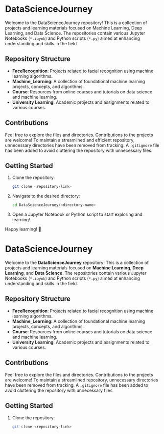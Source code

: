 # DataScienceJourney

Welcome to the DataScienceJourney repository! This is a collection of projects and learning materials focused on Machine Learning, Deep Learning, and Data Science. The repositories contain various Jupyter Notebooks (`*.ipynb`) and Python scripts (`*.py`) aimed at enhancing understanding and skills in the field.

## Repository Structure

- **FaceRecognition**: Projects related to facial recognition using machine learning algorithms.
- **Machine_Learning**: A collection of foundational machine learning projects, concepts, and algorithms.
- **Course**: Resources from online courses and tutorials on data science and machine learning.
- **University Learning**: Academic projects and assignments related to various courses.

## Contributions

Feel free to explore the files and directories. Contributions to the projects are welcome! To maintain a streamlined and efficient repository, unnecessary directories have been removed from tracking. A `.gitignore` file has been added to avoid cluttering the repository with unnecessary files.

## Getting Started

1. Clone the repository:
   ```bash
   git clone <repository-link>
   ```
2. Navigate to the desired directory:
   ```bash
   cd DataScienceJourney/<directory-name>
   ```
3. Open a Jupyter Notebook or Python script to start exploring and learning!


Happy learning! 🌟





# DataScienceJourney  

Welcome to the **DataScienceJourney** repository! This is a collection of projects and learning materials focused on **Machine Learning**, **Deep Learning**, and **Data Science**. The repositories contain various Jupyter Notebooks (`*.ipynb`) and Python scripts (`*.py`) aimed at enhancing understanding and skills in the field.  

## Repository Structure  

- **FaceRecognition**: Projects related to facial recognition using machine learning algorithms.  
- **Machine_Learning**: A collection of foundational machine learning projects, concepts, and algorithms.  
- **Course**: Resources from online courses and tutorials on data science and machine learning.  
- **University Learning**: Academic projects and assignments related to various courses.  

## Contributions  

Feel free to explore the files and directories. Contributions to the projects are welcome! To maintain a streamlined repository, unnecessary directories have been removed from tracking. A `.gitignore` file has been added to avoid cluttering the repository with unnecessary files.  

## Getting Started  

1. Clone the repository:  
   ```bash  
   git clone <repository-link>
